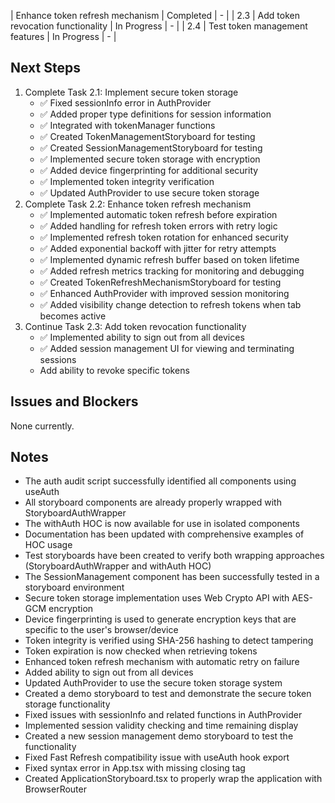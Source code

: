  | Enhance token refresh mechanism | Completed | - |
| 2.3 | Add token revocation functionality | In Progress | - |
| 2.4 | Test token management features | In Progress | - |

## Next Steps

1. Complete Task 2.1: Implement secure token storage
   - ✅ Fixed sessionInfo error in AuthProvider
   - ✅ Added proper type definitions for session information
   - ✅ Integrated with tokenManager functions
   - ✅ Created TokenManagementStoryboard for testing
   - ✅ Created SessionManagementStoryboard for testing
   - ✅ Implemented secure token storage with encryption
   - ✅ Added device fingerprinting for additional security
   - ✅ Implemented token integrity verification
   - ✅ Updated AuthProvider to use secure token storage
2. Complete Task 2.2: Enhance token refresh mechanism
   - ✅ Implemented automatic token refresh before expiration
   - ✅ Added handling for refresh token errors with retry logic
   - ✅ Implemented refresh token rotation for enhanced security
   - ✅ Added exponential backoff with jitter for retry attempts
   - ✅ Implemented dynamic refresh buffer based on token lifetime
   - ✅ Added refresh metrics tracking for monitoring and debugging
   - ✅ Created TokenRefreshMechanismStoryboard for testing
   - ✅ Enhanced AuthProvider with improved session monitoring
   - ✅ Added visibility change detection to refresh tokens when tab becomes active
3. Continue Task 2.3: Add token revocation functionality
   - ✅ Implemented ability to sign out from all devices
   - ✅ Added session management UI for viewing and terminating sessions
   - Add ability to revoke specific tokens

## Issues and Blockers

None currently.

## Notes

- The auth audit script successfully identified all components using useAuth
- All storyboard components are already properly wrapped with StoryboardAuthWrapper
- The withAuth HOC is now available for use in isolated components
- Documentation has been updated with comprehensive examples of HOC usage
- Test storyboards have been created to verify both wrapping approaches (StoryboardAuthWrapper and withAuth HOC)
- The SessionManagement component has been successfully tested in a storyboard environment
- Secure token storage implementation uses Web Crypto API with AES-GCM encryption
- Device fingerprinting is used to generate encryption keys that are specific to the user's browser/device
- Token integrity is verified using SHA-256 hashing to detect tampering
- Token expiration is now checked when retrieving tokens
- Enhanced token refresh mechanism with automatic retry on failure
- Added ability to sign out from all devices
- Updated AuthProvider to use the secure token storage system
- Created a demo storyboard to test and demonstrate the secure token storage functionality
- Fixed issues with sessionInfo and related functions in AuthProvider
- Implemented session validity checking and time remaining display
- Created a new session management demo storyboard to test the functionality
- Fixed Fast Refresh compatibility issue with useAuth hook export
- Fixed syntax error in App.tsx with missing closing tag
- Created ApplicationStoryboard.tsx to properly wrap the application with BrowserRouter
